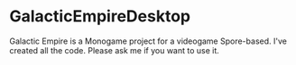 # GalacticEmpireDesktop

Galactic Empire is a Monogame project for a videogame Spore-based. I've created all the code.
Please ask me if you want to use it.
